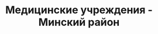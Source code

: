 ---
district_id: 5-01-0
district_name: Минский район
title: Медицинские учреждения - Минский район
---